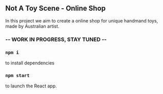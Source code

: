 
## Not A Toy Scene - Online Shop

In this project we aim to create a online shop for unique handmand toys, made by Australian artist.

### -- WORK IN PROGRESS, STAY TUNED --



### `npm i`
to install dependencies 

### `npm start`
to launch the React app. 



